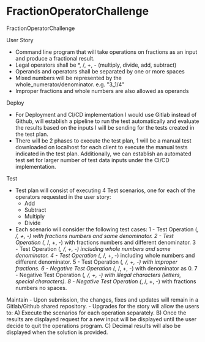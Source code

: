 # FractionOperatorChallenge
FractionOperatorChallenge


User Story
- Command line program that will take operations on fractions as an input and produce a fractional result.
- Legal operators shall be *, /, +, - (multiply, divide, add, subtract)
- Operands and operators shall be separated by one or more spaces
- Mixed numbers will be represented by the whole_numerator/denominator. e.g. "3_1/4"
- Improper fractions and whole numbers are also allowed as operands


Deploy
- For Deployment and CI/CD implementation I would use Gitlab instead of Github, will establish a pipeline to run the
test automatically and evaluate the results based on the inputs I will be sending for the tests created in the test
plan.
- There will be 2 phases to execute the test plan, 1 will be a manual test downloaded on localhost for each client
to execute the manual tests indicated in the test plan. Additionally, we can establish an automated test set for larger
number of test data inputs under the CI/CD implementation.


Test
- Test plan will consist of executing 4 Test scenarios, one for each of the operators requested in the user story:
    - Add
    - Subtract
    - Multiply
    - Divide
- Each scenario will consider the following test cases:
    1 - Test Operation (*, /, +, -)  with fractions numbers and same denominator.
    2 - Test Operation (*, /, +, -)  with fractions numbers and different denominator.
    3 - Test Operation (*, /, +, -)  including whole numbers and same denominator.
    4 - Test Operation (*, /, +, -)  including whole numbers and different denominator.
    5 - Test Operation (*, /, +, -)  with improper fractions.
    6 - Negative Test Operation (*, /, +, -)  with denominator as 0.
    7 - Negative Test Operation (*, /, +, -)  with illegal characters (letters, special characters).
    8 - Negative Test Operation (*, /, +, -)  with fractions numbers no spaces.


Maintain
    - Upon submission, the changes, fixes and updates will remain in a Gitlab/Github shared repository.
    - Upgrades for the story will allow the users to:
        A) Execute the scenarios for each operation separately.
        B) Once the results are displayed request for a new input will be displayed until the user decide to quit
            the operations program.
        C) Decimal results will also be displayed when the solution is provided.
